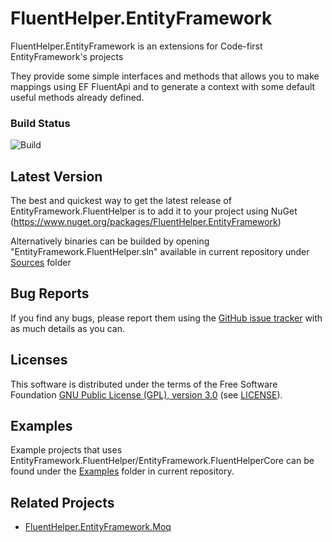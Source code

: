# FluentHelper.EntityFramework
FluentHelper.EntityFramework is an extensions for Code-first EntityFramework's projects

They provide some simple interfaces and methods that allows you to make mappings using EF FluentApi and to generate a context with some default useful methods already defined.

### Build Status
![Build](https://github.com/MrSeekino/FluentHelper.EntityFramework/actions/workflows/dotnet.yml/badge.svg)

## Latest Version
The best and quickest way to get the latest release of EntityFramework.FluentHelper is to add it to your project using 
NuGet (<https://www.nuget.org/packages/FluentHelper.EntityFramework>)

Alternatively binaries can be builded by opening "EntityFramework.FluentHelper.sln" available in current repository under [Sources](https://github.com/MrSeekino/FluentHelper.EntityFramework/tree/master/Sources) folder

## Bug Reports
If you find any bugs, please report them using the [GitHub issue tracker](https://github.com/MrSeekino/FluentHelper.EntityFramework/issues) with as much details as you can.

## Licenses
This software is distributed under the terms of the Free Software Foundation [GNU Public License (GPL), version 3.0](http://www.gnu.org/licenses/gpl-3.0-standalone.html) (see [LICENSE](LICENSE)).

## Examples
Example projects that uses EntityFramework.FluentHelper/EntityFramework.FluentHelperCore can be found under the [Examples](https://github.com/MrSeekino/FluentHelper.EntityFramework/tree/master/Examples) folder in current repository.

## Related Projects
  - [FluentHelper.EntityFramework.Moq](https://github.com/MrSeekino/FluentHelper.EntityFramework.Moq)
